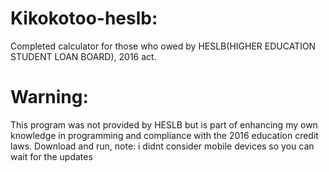 # Kikokotoo-heslb:
Completed calculator for those who owed by HESLB(HIGHER EDUCATION STUDENT LOAN BOARD), 2016 act.
# Warning: 
This program was not provided by HESLB but is part of enhancing my own knowledge in programming and compliance with the 2016 education credit laws.
Download and run, note: i didnt consider mobile devices so you can wait for the updates
